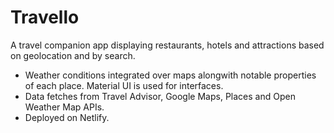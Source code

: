 # Travello

A travel companion app displaying restaurants, hotels and attractions based on geolocation and by search.

- Weather conditions integrated over maps alongwith notable properties of each place. Material UI is used for interfaces.
- Data fetches from Travel Advisor, Google Maps, Places and Open Weather Map APIs.
- Deployed on Netlify.

